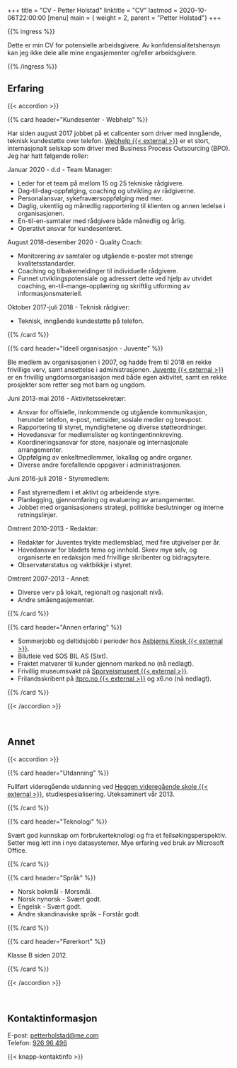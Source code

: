 +++
title = "CV - Petter Holstad"
linktitle = "CV"
lastmod = 2020-10-06T22:00:00
[menu]
main = { weight = 2, parent = "Petter Holstad"}
+++

{{% ingress %}}

Dette er min CV for potensielle arbeidsgivere. Av konfidensialitetshensyn kan jeg ikke dele alle
mine engasjementer og/eller arbeidsgivere.

{{% /ingress %}}

## Erfaring

{{< accordion >}}

{{% card header="Kundesenter - Webhelp" %}}

Har siden august 2017 jobbet på et callcenter som driver med inngående, teknisk kundestøtte over
telefon. [Webhelp {{< external >}}](https://www.webhelp.com/no-no/) er et stort, internasjonalt selskap som driver
med Business Process Outsourcing (BPO). Jeg har hatt følgende roller:

Januar 2020 - d.d - Team Manager:

- Leder for et team på mellom 15 og 25 tekniske rådgivere.
- Dag-til-dag-oppfølging, coaching og utvikling av rådgiverne.
- Personalansvar, sykefraværsoppfølging med mer.
- Daglig, ukentlig og månedlig rapportering til klienten og annen ledelse i organisasjonen.
- En-til-en-samtaler med rådgivere både månedlig og årlig.
- Operativt ansvar for kundesenteret.

August 2018-desember 2020 - Quality Coach:

- Monitorering av samtaler og utgående e-poster mot strenge kvalitetsstandarder.
- Coaching og tilbakemeldinger til individuelle rådgivere.
- Funnet utviklingspotensiale og adressert dette ved hjelp av utvidet
  coaching, en-til-mange-opplæring og skriftlig utforming av
  informasjonsmateriell.

Oktober 2017-juli 2018 - Teknisk rådgiver:

- Teknisk, inngående kundestøtte på telefon.

{{% /card %}}

{{% card header="Ideell organisasjon - Juvente" %}}

Ble medlem av organisasjonen i 2007, og hadde frem til 2018 en rekke
frivillige verv, samt ansettelse i administrasjonen. [Juvente {{< external >}}](http://juvente.no) er en frivillig
ungdomsorganisasjon med både egen aktivitet, samt en rekke prosjekter som
retter seg mot barn og ungdom.

Juni 2013-mai 2016 - Aktivitetssekretær:

- Ansvar for offisielle, innkommende og utgående kommunikasjon, herunder
  telefon, e-post, nettsider, sosiale medier og brevpost.
- Rapportering til styret, myndighetene og diverse støtteordninger.
- Hovedansvar for medlemslister og kontingentinnkreving.
- Koordineringsansvar for store, nasjonale og internasjonale arrangementer.
- Oppfølging av enkeltmedlemmer, lokallag og andre organer.
- Diverse andre forefallende oppgaver i administrasjonen.

Juni 2016-juli 2018 - Styremedlem:

- Fast styremedlem i et aktivt og arbeidende styre.
- Planlegging, gjennomføring og evaluering av arrangementer.
- Jobbet med organisasjonens strategi, politiske beslutninger og interne retningslinjer.

Omtrent 2010-2013 - Redaktør:

- Redaktør for Juventes trykte medlemsblad, med fire utgivelser per år.
- Hovedansvar for bladets tema og innhold. Skrev mye selv, og organiserte en
  redaksjon med frivillige skribenter og bidragsytere.
- Observatørstatus og vaktbikkje i styret.

Omtrent 2007-2013 - Annet:

- Diverse verv på lokalt, regionalt og nasjonalt nivå.
- Andre småengasjementer.

{{% /card %}}

{{% card header="Annen erfaring" %}}

- Sommerjobb og deltidsjobb i perioder hos [Asbjørns Kiosk {{< external >}}](https://goo.gl/maps/6dn2axyqFRhPzkeS9).
- Bilutleie ved SOS BIL AS (Sixt).
- Fraktet matvarer til kunder gjennom marked.no (nå nedlagt).
- Frivillig museumsvakt på [Sporveismuseet {{< external >}}](https://sporveismuseet.no).
- Frilandsskribent på [itpro.no {{< external >}}](https://itprox.no) og x6.no (nå nedlagt).

{{% /card %}}

{{< /accordion >}}

&nbsp;

## Annet

{{< accordion >}}

{{% card header="Utdanning" %}}

Fullført videregående utdanning ved [Heggen videregående skole {{< external >}}](http://heggen.vgs.no/#/),
studiespesialisering. Uteksaminert vår 2013.

{{% /card %}}

{{% card header="Teknologi" %}}

Svært god kunnskap om forbrukerteknologi og fra et feilsøkingsperspektiv. Setter meg lett inn i
nye datasystemer. Mye erfaring ved bruk av Microsoft Office.

{{% /card %}}

{{% card header="Språk" %}}

- Norsk bokmål - Morsmål.  
- Norsk nynorsk - Svært godt.  
- Engelsk - Svært godt.  
- Andre skandinaviske språk - Forstår godt.

{{% /card %}}

{{% card header="Førerkort" %}}

Klasse B siden 2012.

{{% /card %}}

{{< /accordion >}}

&nbsp;

## Kontaktinformasjon

E-post: [petterholstad@me.com](petterholstad@me.com)  
Telefon: [926 96 496](+4792696496)

{{< knapp-kontaktinfo >}}
